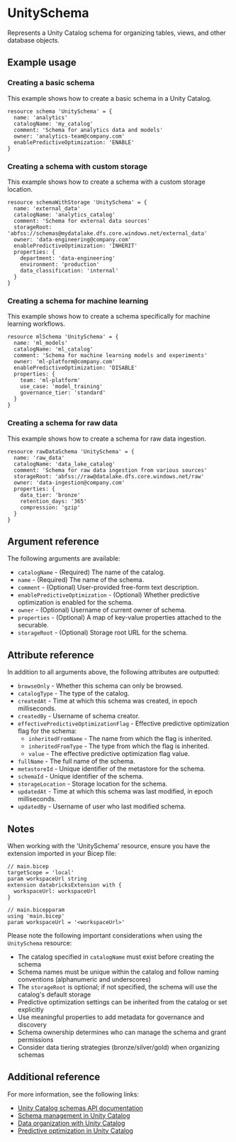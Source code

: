 ﻿---
category: "Unity Catalog"
---

# UnitySchema

Represents a Unity Catalog schema for organizing tables, views, and other database objects.

## Example usage

### Creating a basic schema

This example shows how to create a basic schema in a Unity Catalog.

```bicep
resource schema 'UnitySchema' = {
  name: 'analytics'
  catalogName: 'my_catalog'
  comment: 'Schema for analytics data and models'
  owner: 'analytics-team@company.com'
  enablePredictiveOptimization: 'ENABLE'
}
```

### Creating a schema with custom storage

This example shows how to create a schema with a custom storage location.

```bicep
resource schemaWithStorage 'UnitySchema' = {
  name: 'external_data'
  catalogName: 'analytics_catalog'
  comment: 'Schema for external data sources'
  storageRoot: 'abfss://schemas@mydatalake.dfs.core.windows.net/external_data'
  owner: 'data-engineering@company.com'
  enablePredictiveOptimization: 'INHERIT'
  properties: {
    department: 'data-engineering'
    environment: 'production'
    data_classification: 'internal'
  }
}
```

### Creating a schema for machine learning

This example shows how to create a schema specifically for machine learning workflows.

```bicep
resource mlSchema 'UnitySchema' = {
  name: 'ml_models'
  catalogName: 'ml_catalog'
  comment: 'Schema for machine learning models and experiments'
  owner: 'ml-platform@company.com'
  enablePredictiveOptimization: 'DISABLE'
  properties: {
    team: 'ml-platform'
    use_case: 'model_training'
    governance_tier: 'standard'
  }
}
```

### Creating a schema for raw data

This example shows how to create a schema for raw data ingestion.

```bicep
resource rawDataSchema 'UnitySchema' = {
  name: 'raw_data'
  catalogName: 'data_lake_catalog'
  comment: 'Schema for raw data ingestion from various sources'
  storageRoot: 'abfss://raw@datalake.dfs.core.windows.net/raw'
  owner: 'data-ingestion@company.com'
  properties: {
    data_tier: 'bronze'
    retention_days: '365'
    compression: 'gzip'
  }
}
```

## Argument reference

The following arguments are available:

- `catalogName` - (Required) The name of the catalog.
- `name` - (Required) The name of the schema.
- `comment` - (Optional) User-provided free-form text description.
- `enablePredictiveOptimization` - (Optional) Whether predictive optimization is enabled for the schema.
- `owner` - (Optional) Username of current owner of schema.
- `properties` - (Optional) A map of key-value properties attached to the securable.
- `storageRoot` - (Optional) Storage root URL for the schema.

## Attribute reference

In addition to all arguments above, the following attributes are outputted:

- `browseOnly` - Whether this schema can only be browsed.
- `catalogType` - The type of the catalog.
- `createdAt` - Time at which this schema was created, in epoch milliseconds.
- `createdBy` - Username of schema creator.
- `effectivePredictiveOptimizationFlag` - Effective predictive optimization flag for the schema:
  - `inheritedFromName` - The name from which the flag is inherited.
  - `inheritedFromType` - The type from which the flag is inherited.
  - `value` - The effective predictive optimization flag value.
- `fullName` - The full name of the schema.
- `metastoreId` - Unique identifier of the metastore for the schema.
- `schemaId` - Unique identifier of the schema.
- `storageLocation` - Storage location for the schema.
- `updatedAt` - Time at which this schema was last modified, in epoch milliseconds.
- `updatedBy` - Username of user who last modified schema.

## Notes

When working with the 'UnitySchema' resource, ensure you have the extension imported in your Bicep file:

```bicep
// main.bicep
targetScope = 'local'
param workspaceUrl string
extension databricksExtension with {
  workspaceUrl: workspaceUrl
}

// main.bicepparam
using 'main.bicep'
param workspaceUrl = '<workspaceUrl>'
```

Please note the following important considerations when using the `UnitySchema` resource:

- The catalog specified in `catalogName` must exist before creating the schema
- Schema names must be unique within the catalog and follow naming conventions (alphanumeric and underscores)
- The `storageRoot` is optional; if not specified, the schema will use the catalog's default storage
- Predictive optimization settings can be inherited from the catalog or set explicitly
- Use meaningful properties to add metadata for governance and discovery
- Schema ownership determines who can manage the schema and grant permissions
- Consider data tiering strategies (bronze/silver/gold) when organizing schemas

## Additional reference

For more information, see the following links:

- [Unity Catalog schemas API documentation][00]
- [Schema management in Unity Catalog][01]
- [Data organization with Unity Catalog][02]
- [Predictive optimization in Unity Catalog][03]

<!-- Link reference definitions -->
[00]: https://docs.databricks.com/api/azure/workspace/schemas/create
[01]: https://docs.databricks.com/data-governance/unity-catalog/create-schemas.html
[02]: https://docs.databricks.com/data-governance/unity-catalog/index.html
[03]: https://docs.databricks.com/optimizations/predictive-optimization.html

